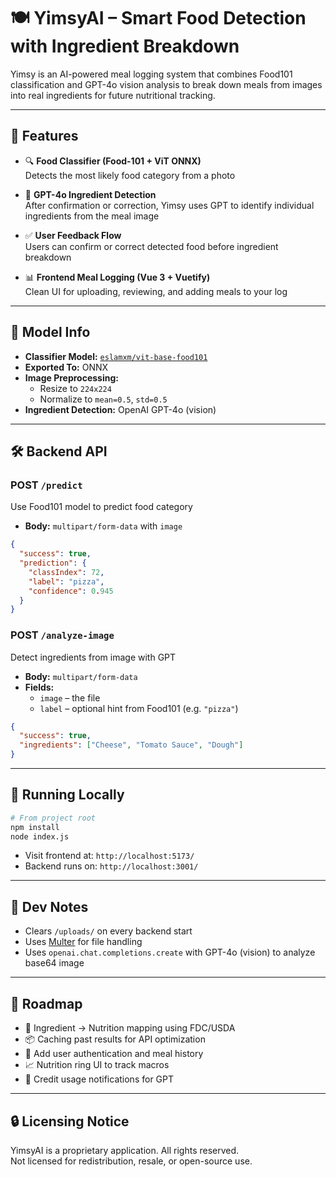 # 🍽️ YimsyAI – Smart Food Detection with Ingredient Breakdown

Yimsy is an AI-powered meal logging system that combines Food101 classification and GPT-4o vision analysis to break down meals from images into real ingredients for future nutritional tracking.

---

## 🚀 Features

- 🔍 **Food Classifier (Food-101 + ViT ONNX)**  
  Detects the most likely food category from a photo

- 🧠 **GPT-4o Ingredient Detection**  
  After confirmation or correction, Yimsy uses GPT to identify individual ingredients from the meal image

- ✅ **User Feedback Flow**  
  Users can confirm or correct detected food before ingredient breakdown

- 📊 **Frontend Meal Logging (Vue 3 + Vuetify)**  
  Clean UI for uploading, reviewing, and adding meals to your log

---

## 🧠 Model Info

- **Classifier Model:** [`eslamxm/vit-base-food101`](https://huggingface.co/eslamxm/vit-base-food101)  
- **Exported To:** ONNX  
- **Image Preprocessing:**  
  - Resize to `224x224`  
  - Normalize to `mean=0.5`, `std=0.5`  
- **Ingredient Detection:** OpenAI GPT-4o (vision)

---

## 🛠 Backend API

### **POST** `/predict`  
Use Food101 model to predict food category  
- **Body:** `multipart/form-data` with `image`

```json
{
  "success": true,
  "prediction": {
    "classIndex": 72,
    "label": "pizza",
    "confidence": 0.945
  }
}
```

### **POST** `/analyze-image`  
Detect ingredients from image with GPT  
- **Body:** `multipart/form-data`  
- **Fields:**  
  - `image` – the file  
  - `label` – optional hint from Food101 (e.g. `"pizza"`)

```json
{
  "success": true,
  "ingredients": ["Cheese", "Tomato Sauce", "Dough"]
}
```

---

## 🧪 Running Locally

```bash
# From project root
npm install
node index.js
```

- Visit frontend at: `http://localhost:5173/`
- Backend runs on: `http://localhost:3001/`

---

## 🧹 Dev Notes

- Clears `/uploads/` on every backend start
- Uses [Multer](https://github.com/expressjs/multer) for file handling
- Uses `openai.chat.completions.create` with GPT-4o (vision) to analyze base64 image

---

## 🧭 Roadmap

- 🧮 Ingredient → Nutrition mapping using FDC/USDA  
- 📦 Caching past results for API optimization  
- 🔐 Add user authentication and meal history  
- 📈 Nutrition ring UI to track macros  
- 📢 Credit usage notifications for GPT

---

## 🔒 Licensing Notice

YimsyAI is a proprietary application. All rights reserved.  
Not licensed for redistribution, resale, or open-source use.
